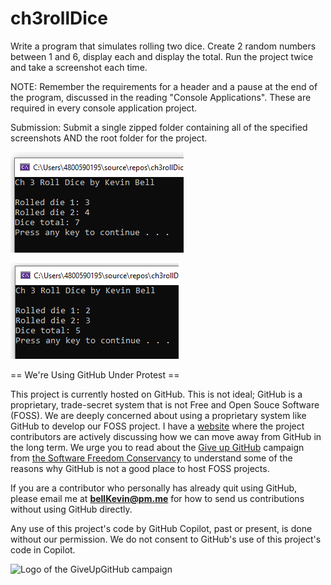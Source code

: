 # ch3rollDice
Write a program that simulates rolling two dice. Create 2 random numbers between 1 and 6, display each and display the total. Run the project twice and take a screenshot each time.

NOTE: Remember the requirements for a header and a pause at the end of the program, discussed in the reading "Console Applications". These are required in every console application project.  

Submission: Submit a single zipped folder containing all of the specified screenshots AND the root folder for the project.

![1](https://github.com/bell-kevin/ch3rollDice/blob/main/ch3rollDice/dice2.PNG)

![2](https://github.com/bell-kevin/ch3rollDice/blob/main/ch3rollDice/dice1.PNG)

== We're Using GitHub Under Protest ==

This project is currently hosted on GitHub.  This is not ideal; GitHub is a
proprietary, trade-secret system that is not Free and Open Souce Software
(FOSS).  We are deeply concerned about using a proprietary system like GitHub
to develop our FOSS project. I have a [website](https://bellKevin.me) where the
project contributors are actively discussing how we can move away from GitHub
in the long term.  We urge you to read about the [Give up GitHub](https://GiveUpGitHub.org) campaign 
from [the Software Freedom Conservancy](https://sfconservancy.org) to understand some of the reasons why GitHub is not 
a good place to host FOSS projects.

If you are a contributor who personally has already quit using GitHub, please
email me at **bellKevin@pm.me** for how to send us contributions without
using GitHub directly.

Any use of this project's code by GitHub Copilot, past or present, is done
without our permission.  We do not consent to GitHub's use of this project's
code in Copilot.

![Logo of the GiveUpGitHub campaign](https://sfconservancy.org/img/GiveUpGitHub.png)
